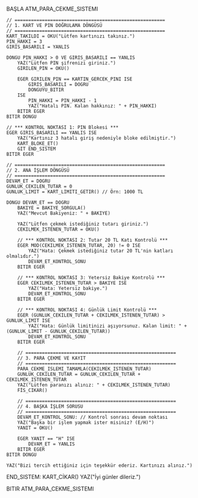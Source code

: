 BAŞLA ATM_PARA_CEKME_SISTEMI
    
    // =======================================================
    // 1. KART VE PIN DOĞRULAMA DÖNGÜSÜ
    // =======================================================
    KART_TAKILDI = OKU("Lütfen kartınızı takınız.")
    PIN_HAKKI = 3
    GIRIS_BASARILI = YANLIS

    DONGU PIN_HAKKI > 0 VE GIRIS_BASARILI == YANLIS
        YAZ("Lütfen PIN şifrenizi giriniz.")
        GIRILEN_PIN = OKU()
        
        EGER GIRILEN_PIN == KARTIN_GERCEK_PINI ISE
            GIRIS_BASARILI = DOGRU
            DONGUYU_BITIR
        ISE
            PIN_HAKKI = PIN_HAKKI - 1
            YAZ("Hatalı PIN. Kalan hakkınız: " + PIN_HAKKI)
        BITIR EGER
    BITIR DONGU

    // *** KONTROL NOKTASI 1: PIN Blokesi ***
    EGER GIRIS_BASARILI == YANLIS ISE
        YAZ("Kartınız 3 hatalı giriş nedeniyle bloke edilmiştir.")
        KART_BLOKE_ET()
        GIT END_SISTEM
    BITIR EGER

    // =======================================================
    // 2. ANA İŞLEM DÖNGÜSÜ
    // =======================================================
    DEVAM_ET = DOGRU
    GUNLUK_CEKILEN_TUTAR = 0
    GUNLUK_LIMIT = KART_LIMITI_GETIR() // Örn: 1000 TL

    DONGU DEVAM_ET == DOGRU
        BAKIYE = BAKIYE_SORGULA()
        YAZ("Mevcut Bakiyeniz: " + BAKIYE)
        
        YAZ("Lütfen çekmek istediğiniz tutarı giriniz.")
        CEKILMEK_ISTENEN_TUTAR = OKU()

        // *** KONTROL NOKTASI 2: Tutar 20 TL Katı Kontrolü ***
        EGER MOD(CEKILMEK_ISTENEN_TUTAR, 20) != 0 ISE
            YAZ("Hata: Çekmek istediğiniz tutar 20 TL'nin katları olmalıdır.")
            DEVAM_ET_KONTROL_SONU
        BITIR EGER

        // *** KONTROL NOKTASI 3: Yetersiz Bakiye Kontrolü ***
        EGER CEKILMEK_ISTENEN_TUTAR > BAKIYE ISE
            YAZ("Hata: Yetersiz bakiye.")
            DEVAM_ET_KONTROL_SONU
        BITIR EGER

        // *** KONTROL NOKTASI 4: Günlük Limit Kontrolü ***
        EGER (GUNLUK_CEKILEN_TUTAR + CEKILMEK_ISTENEN_TUTAR) > GUNLUK_LIMIT ISE
            YAZ("Hata: Günlük limitinizi aşıyorsunuz. Kalan limit: " + (GUNLUK_LIMIT - GUNLUK_CEKILEN_TUTAR))
            DEVAM_ET_KONTROL_SONU
        BITIR EGER

        // =======================================================
        // 3. PARA ÇEKME VE KAYIT
        // =======================================================
        PARA_CEKME_ISLEMI_TAMAMLA(CEKILMEK_ISTENEN_TUTAR)
        GUNLUK_CEKILEN_TUTAR = GUNLUK_CEKILEN_TUTAR + CEKILMEK_ISTENEN_TUTAR
        YAZ("Lütfen paranızı alınız: " + CEKILMEK_ISTENEN_TUTAR)
        FİS_CIKAR()

        // =======================================================
        // 4. BAŞKA İŞLEM SORUSU
        // =======================================================
        DEVAM_ET_KONTROL_SONU: // Kontrol sonrası devam noktası
        YAZ("Başka bir işlem yapmak ister misiniz? (E/H)")
        YANIT = OKU()

        EGER YANIT == "H" ISE
            DEVAM_ET = YANLIS
        BITIR EGER
    BITIR DONGU

    YAZ("Bizi tercih ettiğiniz için teşekkür ederiz. Kartınızı alınız.")

END_SISTEM:
    KART_CİKAR()
    YAZ("İyi günler dileriz.")

BITIR ATM_PARA_CEKME_SISTEMI
